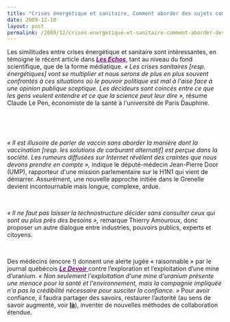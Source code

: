 ```yaml
---
title: "Crises énergétique et sanitaire, Comment aborder des sujets complexes, à fort enjeux ?"
date: 2009-12-10
layout: post
permalink: /2009/12/crises-energetique-et-sanitaire-comment-aborder-des-sujets-complexes-a-fort-enjeux.html
---
```


<p class="MsoNormal"><span>Les similitudes entre crises énergétique et sanitaire sont intéressantes, en témoigne le récent article dans <strong><a href="http://www.lesechos.fr/info/sante/020249156624-virus-h1n1-pourquoi-les-experts-se-divisent.htm"><font color="#800080"><em>Les Echos</em></font></a></strong>, tant au niveau du fond scientifique, que de la forme médiatique. <em>« Les crises sanitaires [resp. énergétiques] vont se multiplier et nous serons de plus en plus souvent confrontés à ces situations où le pouvoir politique est mal à l'aise face à une opinion publique sceptique. Les décideurs sont coincés entre ce que les gens veulent entendre et ce que la science peut leur dire »,</em> résume Claude Le Pen, économiste de la santé à l'université de Paris Dauphine.</span></p> <p class="MsoNormal"><span> </span></p> <p class="MsoNormal"><span> </span></p>  <!--more-->  <p class="MsoNormal"><span></span> </p> <p class="MsoNormal"><em><span>« Il est illusoire de parler de vaccin sans aborder la manière dont la vaccination [resp. les solutions de carburant alternatif] est perçue dans la société. Les rumeurs diffusées sur Internet révèlent des craintes que nous devons prendre en compte »,</span></em><span> indique le député-médecin Jean-Pierre Door (UMP), rapporteur d'une mission parlementaire sur le H1N1 qui vient de démarrer. Assurément, une nouvelle approche initiée dans le Grenelle devient incontournable mais longue, complexe, ardue. </span></p> <p class="MsoNormal"><span> </span></p> <p class="MsoNormal"><em><span>« Il ne faut pas laisser la technostructure décider sans consulter ceux qui sont au plus près des besoins »,</span></em><span> remarque Thierry Amouroux, donc proposer un autre dialogue entre industries, pouvoirs publics, experts et citoyens.</span></p> <p class="MsoNormal"><span> </span></p> <p class="MsoNormal"><span>Des médecins (encore !) donnent une alerte jugée « raisonnable » par le journal québécois <strong><em><a href="http://www.ledevoir.com/economie/actualites-economiques/278773/pour-un-moratoire-sur-les-mines-d-uranium-au-quebec"><font color="#800080">Le Devoir<span style="font-weight: normal"> </span></font></a></em></strong>contre l’exploration et l’exploitation d’une mine d’uranium. <em>« Non seulement l'exploitation d'une mine d'uranium présente une menace pour la santé et l'environnement, mais la compagnie impliquée n'a pas la crédibilité nécessaire pour susciter la confiance. » </em>Pour avoir confiance, il faudra partager des savoirs, restaurer l’autorité (au sens de savoir augmenté, voir <strong><a href="/2009/11/autorite-des-transports-vers-une-revolution.html">là</a></strong>), inventer de nouvelles méthodes de collaboration étendue.</span></p>